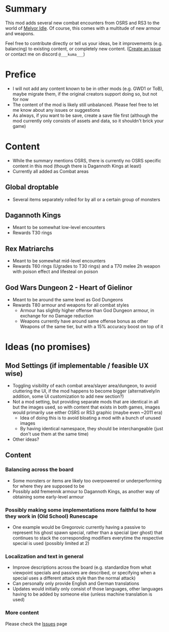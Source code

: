 # Summary
This mod adds several new combat encounters from OSRS and RS3 to the world of [Melvor Idle](https://www.melvoridle.com/). 
Of course, this comes with a multitude of new armour and weapons.

Feel free to contribute directly or tell us your ideas, be it improvements (e.g. balancing) to existing content, or completely new content. ([Create an issue](https://github.com/KumaV1/Runescape-Encounters-in-Melvor/issues) or contact me on discord `@___kuma___`)

# Prefice
* I will not add any content known to be in other mods (e.g. GWD1 or ToB), maybe migrate them, if the original creators support doing so, but not for now
* The content of the mod is likely still unbalanced. Please feel free to let me know about any issues or suggestions
* As always, if you want to be save, create a save file first (although the mod currently only consists of assets and data, so it shouldn't brick your game)


# Content
* While the summary mentions OSRS, there is currently no OSRS specific content in this mod (though there is Dagannoth Kings at least)
* Currently all added as Combat areas

## Global droptable
* Several items separately rolled for by all or a certain group of monsters

## Dagannoth Kings
* Meant to be somewhat low-level encounters
* Rewards T30 rings

## Rex Matriarchs
* Meant to be somewhat mid-level encounters
* Rewards T60 rings (Ugrades to T30 rings) and a T70 melee 2h weapon with poison effect and lifesteal on poison

## God Wars Dungeon 2 - Heart of Gielinor
* Meant to be around the same level as God Dungeons
* Rewards T80 armour and weapons for all combat styles
  * Armour has slightly higher offense than God Dungeon armour, in exchange for no Damage reduction
  * Weapons currently have around same offense bonus as other Weapons of the same tier, but with a 15% accuracy boost on top of it

# Ideas (no promises)

## Mod Settings (if implementable / feasible UX wise)
* Toggling visibility of each combat area/slayer area/dungeon, to avoid cluttering the UI, if the mod happens to become bigger (alternatively/in addition, some UI customization to add new section?)
* Not a mod setting, but providing separate mods that are identical in all but the images used, 
  so with content that exists in both games, images would primarily use either OSRS or RS3 graphic (maybe even ~2011 era)
  * Idea of doing this is to avoid bloating a mod with a bunch of unused images
  * By having identical namespace, they should be interchangeable (just don't use them at the same time)
* Other ideas?

## Content
### Balancing across the board
* Some monsters or items are likely too overpowered or underperforming for where they are supposed to be
* Possibly add fremennik armour to Dagannoth Kings, as another way of obtaining some early-level armour

### Possibly making some implementations more faithful to how they work in (Old School) Runescape
* One example would be Gregorovic currently having a passive to represent his ghost spawn special, rather than a special (per ghost) that continues to stack the corresponding modifiers everytime the respective special is used (possibly limited at 2)

### Localization and text in general
* Improve descriptions across the board (e.g. standardize from what viewpoint specials and passives are described, or specifying when a special uses a different attack style than the normal attack)
* Can personally only provide English and German translations
* Updates would initially only consist of those languages, other languages having to be added by someone else (unless machine translation is used)

### More content
Please check the [Issues](https://github.com/KumaV1/Runescape-Encounters-in-Melvor/issues) page